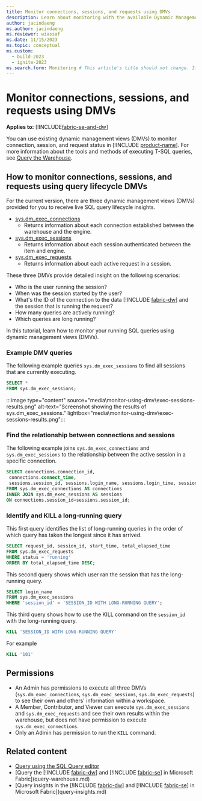 ```yaml
---
title: Monitor connections, sessions, and requests using DMVs
description: Learn about monitoring with the available Dynamic Management Views.
author: jacindaeng
ms.author: jacindaeng
ms.reviewer: wiassaf
ms.date: 11/15/2023
ms.topic: conceptual
ms.custom:
  - build-2023
  - ignite-2023
ms.search.form: Monitoring # This article's title should not change. If so, contact engineering.
---
```

# Monitor connections, sessions, and requests using DMVs

**Applies to:** [!INCLUDE[fabric-se-and-dw](includes/applies-to-version/fabric-se-and-dw.md)]

You can use existing dynamic management views (DMVs) to monitor connection, session, and request status in [!INCLUDE [product-name](../includes/product-name.md)]. For more information about the tools and methods of executing T-SQL queries, see [Query the Warehouse](query-warehouse.md).

## How to monitor connections, sessions, and requests using query lifecycle DMVs

For the current version, there are three dynamic management views (DMVs) provided for you to receive live SQL query lifecycle insights.

- [sys.dm_exec_connections](/sql/relational-databases/system-dynamic-management-views/sys-dm-exec-connections-transact-sql?view=fabric&preserve-view=true)
    - Returns information about each connection established between the warehouse and the engine.
- [sys.dm_exec_sessions](/sql/relational-databases/system-dynamic-management-views/sys-dm-exec-sessions-transact-sql?view=fabric&preserve-view=true)
    - Returns information about each session authenticated between the item and engine.
- [sys.dm_exec_requests](/sql/relational-databases/system-dynamic-management-views/sys-dm-exec-requests-transact-sql?view=fabric&preserve-view=true)
    - Returns information about each active request in a session.

These three DMVs provide detailed insight on the following scenarios:

- Who is the user running the session?
- When was the session started by the user?
- What's the ID of the connection to the data [!INCLUDE [fabric-dw](includes/fabric-dw.md)] and the session that is running the request?
- How many queries are actively running?
- Which queries are long running?

In this tutorial, learn how to monitor your running SQL queries using dynamic management views (DMVs).

### Example DMV queries

The following example queries `sys.dm_exec_sessions` to find all sessions that are currently executing.

```sql
SELECT * 
FROM sys.dm_exec_sessions;
```
:::image type="content" source="media\monitor-using-dmv\exec-sessions-results.png" alt-text="Screenshot showing the results of sys.dm_exec_sessions." lightbox="media\monitor-using-dmv\exec-sessions-results.png":::

### Find the relationship between connections and sessions

The following example joins `sys.dm_exec_connections` and `sys.dm_exec_sessions` to the relationship between the active session in a specific connection.

```sql
SELECT connections.connection_id,
 connections.connect_time,
 sessions.session_id, sessions.login_name, sessions.login_time, sessions.status
FROM sys.dm_exec_connections AS connections
INNER JOIN sys.dm_exec_sessions AS sessions
ON connections.session_id=sessions.session_id;
```

### Identify and KILL a long-running query

This first query identifies the list of long-running queries in the order of which query has taken the longest since it has arrived.

```sql
SELECT request_id, session_id, start_time, total_elapsed_time
FROM sys.dm_exec_requests
WHERE status = 'running'
ORDER BY total_elapsed_time DESC;
```

This second query shows which user ran the session that has the long-running query.

```sql
SELECT login_name
FROM sys.dm_exec_sessions
WHERE 'session_id' = 'SESSION_ID WITH LONG-RUNNING QUERY';
```

This third query shows how to use the KILL command on the `session_id` with the long-running query.

```sql
KILL 'SESSION_ID WITH LONG-RUNNING QUERY'
```

For example

```sql
KILL '101'
```

## Permissions

- An Admin has permissions to execute all three DMVs (`sys.dm_exec_connections`, `sys.dm_exec_sessions`, `sys.dm_exec_requests`) to see their own and others' information within a workspace.
- A Member, Contributor, and Viewer can execute `sys.dm_exec_sessions` and `sys.dm_exec_requests` and see their own results within the warehouse, but does not have permission to execute `sys.dm_exec_connections`. 
- Only an Admin has permission to run the `KILL` command.

## Related content

- [Query using the SQL Query editor](sql-query-editor.md)
- [Query the [!INCLUDE [fabric-dw](includes/fabric-dw.md)] and [!INCLUDE [fabric-se](includes/fabric-se.md)] in Microsoft Fabric](query-warehouse.md)
- [Query insights in the [!INCLUDE [fabric-dw](includes/fabric-dw.md)] and [!INCLUDE [fabric-se](includes/fabric-se.md)] in Microsoft Fabric](query-insights.md)

